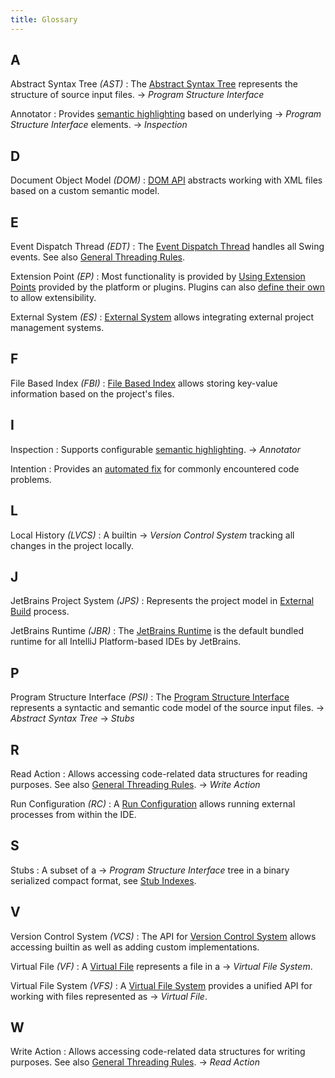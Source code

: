 ```yaml
---
title: Glossary
---
```

<!-- Copyright 2000-2020 JetBrains s.r.o. and other contributors. Use of this source code is governed by the Apache 2 -->

## A

Abstract Syntax Tree _(AST)_
: The [Abstract Syntax Tree](/reference_guide/custom_language_support/implementing_parser_and_psi.md) represents the structure of source input files. 
&rarr; _Program Structure Interface_

Annotator
: Provides [semantic highlighting](/reference_guide/custom_language_support/syntax_highlighting_and_error_highlighting.md) based on underlying &rarr; _Program Structure Interface_ elements.
&rarr; _Inspection_

## D

Document Object Model _(DOM)_
: [DOM API](/reference_guide/frameworks_and_external_apis/xml_dom_api.md) abstracts working with XML files based on a custom semantic model.

## E
Event Dispatch Thread _(EDT)_
: The [Event Dispatch Thread](https://docs.oracle.com/javase/tutorial/uiswing/concurrency/dispatch.html) handles all Swing events. See also [General Threading Rules](/basics/architectural_overview/general_threading_rules.md).

Extension Point _(EP)_
: Most functionality is provided by [Using Extension Points](/basics/plugin_structure/plugin_extensions.md) provided by the platform or plugins. Plugins can also [define their own](/basics/plugin_structure/plugin_extension_points.md) to allow extensibility.

External System _(ES)_
: [External System](/reference_guide/frameworks_and_external_apis/external_system_integration.md) allows integrating external project management systems.

## F

File Based Index _(FBI)_
: [File Based Index](/basics/indexing_and_psi_stubs/file_based_indexes.md) allows storing key-value information based on the project's files.


## I

Inspection
: Supports configurable [semantic highlighting](/reference_guide/custom_language_support/code_inspections_and_intentions.md).
&rarr; _Annotator_

Intention
: Provides an [automated fix](/reference_guide/custom_language_support/code_inspections_and_intentions.md) for commonly encountered code problems.

## L

Local History _(LVCS)_
: A builtin &rarr; _Version Control System_ tracking all changes in the project locally.

## J
                           
JetBrains Project System _(JPS)_
: Represents the project model in [External Build](/reference_guide/frameworks_and_external_apis/external_builder_api.md#accessing-project-model-and-configuration-from-external-build) process.

JetBrains Runtime _(JBR)_
: The [JetBrains Runtime](/basics/ide_development_instance.md#using-a-jetbrains-runtime-for-the-development-instance) is the default bundled runtime for all IntelliJ Platform-based IDEs by JetBrains.


## P
Program Structure Interface _(PSI)_
: The [Program Structure Interface](/basics/architectural_overview/psi.md) represents a syntactic and semantic code model of the source input files. &rarr; _Abstract Syntax Tree_ &rarr; _Stubs_

## R

Read Action
: Allows accessing code-related data structures for reading purposes. See also [General Threading Rules](/basics/architectural_overview/general_threading_rules.md).
&rarr; _Write Action_

Run Configuration _(RC)_
: A [Run Configuration](/basics/basic_run_configurations.md) allows running external processes from within the IDE.

## S

Stubs
: A subset of a &rarr; _Program Structure Interface_ tree in a binary serialized compact format, see [Stub Indexes](/basics/indexing_and_psi_stubs/stub_indexes.md).

## V
Version Control System _(VCS)_
: The API for [Version Control System](/reference_guide/vcs_integration_for_plugins.md) allows accessing builtin as well as adding custom implementations. 

Virtual File _(VF)_
: A [Virtual File](/basics/architectural_overview/virtual_file.md) represents a file in a &rarr; _Virtual File System_.

Virtual File System _(VFS)_
: A [Virtual File System](/basics/virtual_file_system.md) provides a unified API for working with files represented as &rarr; _Virtual File_. 


## W

Write Action
: Allows accessing code-related data structures for writing purposes. See also [General Threading Rules](/basics/architectural_overview/general_threading_rules.md).
&rarr; _Read Action_
